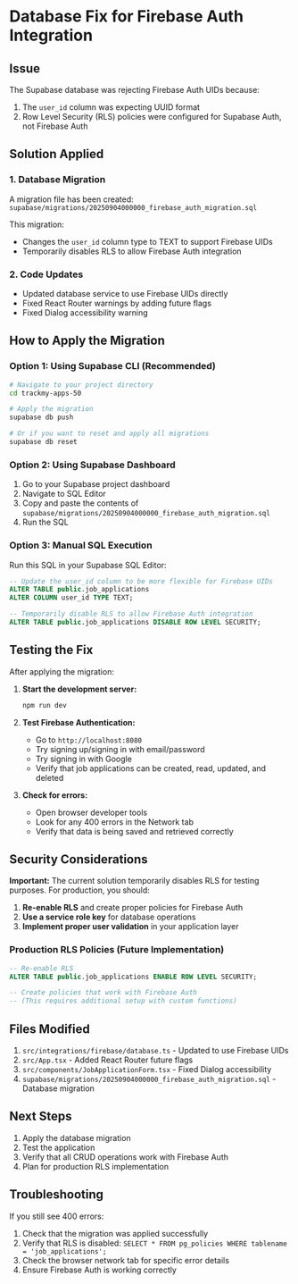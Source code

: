 # Database Fix for Firebase Auth Integration

## Issue
The Supabase database was rejecting Firebase Auth UIDs because:
1. The `user_id` column was expecting UUID format
2. Row Level Security (RLS) policies were configured for Supabase Auth, not Firebase Auth

## Solution Applied

### 1. Database Migration
A migration file has been created: `supabase/migrations/20250904000000_firebase_auth_migration.sql`

This migration:
- Changes the `user_id` column type to TEXT to support Firebase UIDs
- Temporarily disables RLS to allow Firebase Auth integration

### 2. Code Updates
- Updated database service to use Firebase UIDs directly
- Fixed React Router warnings by adding future flags
- Fixed Dialog accessibility warning

## How to Apply the Migration

### Option 1: Using Supabase CLI (Recommended)
```bash
# Navigate to your project directory
cd trackmy-apps-50

# Apply the migration
supabase db push

# Or if you want to reset and apply all migrations
supabase db reset
```

### Option 2: Using Supabase Dashboard
1. Go to your Supabase project dashboard
2. Navigate to SQL Editor
3. Copy and paste the contents of `supabase/migrations/20250904000000_firebase_auth_migration.sql`
4. Run the SQL

### Option 3: Manual SQL Execution
Run this SQL in your Supabase SQL Editor:

```sql
-- Update the user_id column to be more flexible for Firebase UIDs
ALTER TABLE public.job_applications 
ALTER COLUMN user_id TYPE TEXT;

-- Temporarily disable RLS to allow Firebase Auth integration
ALTER TABLE public.job_applications DISABLE ROW LEVEL SECURITY;
```

## Testing the Fix

After applying the migration:

1. **Start the development server:**
   ```bash
   npm run dev
   ```

2. **Test Firebase Authentication:**
   - Go to `http://localhost:8080`
   - Try signing up/signing in with email/password
   - Try signing in with Google
   - Verify that job applications can be created, read, updated, and deleted

3. **Check for errors:**
   - Open browser developer tools
   - Look for any 400 errors in the Network tab
   - Verify that data is being saved and retrieved correctly

## Security Considerations

**Important:** The current solution temporarily disables RLS for testing purposes. For production, you should:

1. **Re-enable RLS** and create proper policies for Firebase Auth
2. **Use a service role key** for database operations
3. **Implement proper user validation** in your application layer

### Production RLS Policies (Future Implementation)
```sql
-- Re-enable RLS
ALTER TABLE public.job_applications ENABLE ROW LEVEL SECURITY;

-- Create policies that work with Firebase Auth
-- (This requires additional setup with custom functions)
```

## Files Modified

1. `src/integrations/firebase/database.ts` - Updated to use Firebase UIDs
2. `src/App.tsx` - Added React Router future flags
3. `src/components/JobApplicationForm.tsx` - Fixed Dialog accessibility
4. `supabase/migrations/20250904000000_firebase_auth_migration.sql` - Database migration

## Next Steps

1. Apply the database migration
2. Test the application
3. Verify that all CRUD operations work with Firebase Auth
4. Plan for production RLS implementation

## Troubleshooting

If you still see 400 errors:
1. Check that the migration was applied successfully
2. Verify that RLS is disabled: `SELECT * FROM pg_policies WHERE tablename = 'job_applications';`
3. Check the browser network tab for specific error details
4. Ensure Firebase Auth is working correctly

